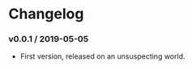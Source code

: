 Changelog
=========

### v0.0.1 / 2019-05-05

  - First version, released on an unsuspecting world.

